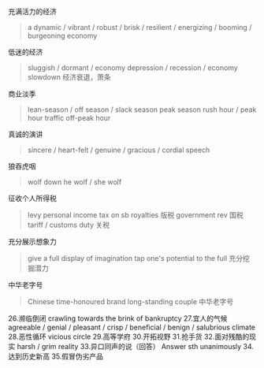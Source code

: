 充满活力的经济
> a dynamic / vibrant / robust / brisk / resilient / energizing / booming / burgeoning economy 

低迷的经济
> sluggish / dormant / 
> economy depression / recession / economy slowdown 经济衰退，萧条

商业淡季
> lean-season / off season / slack season
> peak season
> rush hour / peak hour
> traffic off-peak hour

真诚的演讲
> sincere / heart-felt / genuine / gracious / cordial speech

狼吞虎咽
> wolf down
> he wolf / she wolf

征收个人所得税
> levy personal income tax on sb
> royalties 版税
> government rev 国税
> tariff / customs duty 关税

充分展示想象力
> give a full display of imagination
> tap one's potential to the full 充分挖掘潜力

中华老字号
> Chinese time-honoured brand
> long-standing couple 中华老字号


26.濒临倒闭
crawling towards the brink of bankruptcy
27.宜人的气候 
agreeable / genial / pleasant / crisp / beneficial / benign / salubrious climate
28.恶性循环
vicious circle
29.高等学府
30.开拓视野
31.抢手货
32.面对残酷的现实
harsh / grim reality
33.异口同声的说（回答）
Answer sth unanimously
34.达到历史新高
35.假冒伪劣产品
